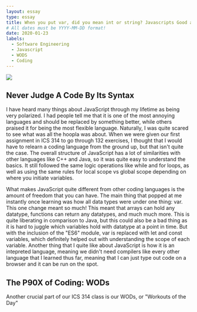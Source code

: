 ```yaml
---
layout: essay
type: essay
title: When you put var, did you mean int or string? Javascripts Good and Bad
# All dates must be YYYY-MM-DD format!
date: 2020-01-23
labels:
  - Software Engineering
  - Javascript
  - WODS
  - Coding
---
```


<img class="ui tiny left circular floated image" src="../images/paintbrushes.jpg">

## Never Judge A Code By Its Syntax
I have heard many things about JavaScript through my lifetime as being very polarized. I had people tell me that it is one of the most annoying languages and should be replaced by something better, while others praised it for being the most flexible language. Naturally, I was quite scared to see what was all the hoopla was about. When we were given our first assignment in ICS 314 to go through 132 exercises, I thought that I would have to relearn a coding language from the ground up, but that isn't quite the case. The overall structure of JavaScript has a lot of similarities with other languages like C++ and Java, so it was quite easy to understand the basics. It still followed the same logic operations like while and for loops, as well as using the same rules for local scope vs global scope depending on where you initiate variables.

What makes JavaScript quite different from other coding languages is the amount of freedom that you can have. The main thing that popped at me instantly once learning was how all data types were under one thing: var. This one change meant so much! This meant that arrays can hold any datatype, functions can return any datatypes, and much much more. This is quite liberating in comparison to Java, but this could also be a bad thing as it is hard to juggle which variables hold with datatype at a point in time. But with the inclusion of the "ES6" module, var is replaced with let and const variables, which definitely helped out with understanding the scope of each variable.  Another thing that I quite like about JavaScript is how it is an intepreted language, meaning we didn't need compilers like every other language that I learned thus far, meaning that I can just type out code on a browser and it can be run on the spot. 

## The P90X of Coding: WODs 
Another crucial part of our ICS 314 class is our WODs, or "Workouts of the Day" 



